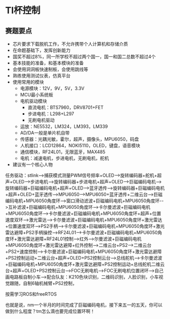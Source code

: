 # TI杯控制
## 赛题要点
- 芯片要求下载脱机工作，不允许携带个人计算机和存储介质
- 在命题基础下，发挥创新能力
- 国奖不超过8%，同一所学校不超过两个国一，国一和国二总数不超过4个
- 基本技能的准备，和基本模块的准备
- 会使用洞洞板快速制板，会使用跳线等
- 熟练使用测试仪表，仿真平台
- 使用常用的模块
  - 电源模块：12V，9V，5V，3.3V
  - MCU最小系统板
  - 电机驱动模块
    - 直流电机：BTS7960，DRV8701+FET
    - 步进电机：L298+L297
    - 无刷电机驱动
  - 运放：NE5532，LM324，LM393，LM339
  - AD/DA一般是单片机自带
  - 传感器：光耦光敏，霍尔，超声，摄像头，MPU6050，码盘
  - 人机接口：LCD12864，NOKI5110，OLED，键盘，语音模块
  - 通信模块，RF24L01，无限蓝牙，MAX485
  - 电机：减速电机，步进电机，无刷电机，舵机
- 建议有一个核心人物


任务驱动：stlink-->捕获模式测量PWM信号频率+OLED-->旋转编码器+舵机+超声+OLED-->步进电机-->旋转编码器+步进电机+超声+OLED-->巨磁编码电机-->旋转编码器+巨磁编码电机+超声+OLED-->蓝牙透传-->旋转编码器+巨磁编码电机+超声+OLED+蓝牙透传-->MPU6050-->MPU6050+蓝牙透传+二维云台-->巨磁编码电机+MPU6050角度环-->窗口滑动滤波+巨磁编码电机+MPU6050角度环-->互补滤波+巨磁编码电机+MPU6050角度环-->卡尔曼滤波+巨磁编码电机+MPU6050角度环-->卡尔曼滤波+巨磁编码电机+MPU6050角度环+超声+位置速度双环-->激光雷达-->卡尔曼滤波+巨磁编码电机+MPU6050角度环+激光雷达+位置速度双环-->PS2手柄-->卡尔曼滤波+巨磁编码电机+MPU6050角度环+激光雷达避障+PS2手柄操控-->RF24L01-->卡尔曼滤波+巨磁编码电机+MPU6050角度环+激光雷达避障+RF24L01控制-->红外-->尔曼滤波+巨磁编码电机+MPU6050角度环+激光雷达避障+红外控制-->二维云台+PS2-->二维云台+PS2+速度控制-->卡尔曼滤波+巨磁编码电机+MPU6050角度环+激光雷达避障+PS2控制运动+二维云台+超声+OLED+PS2控制云台-->总线舵机-->卡尔曼滤波+巨磁编码电机+MPU6050角度环+激光雷达避障+PS2控制运动+总线舵机二维云台+超声+OLED+PS2控制云台-->FOC无刷电机-->FOC无刷电机位置闭环-->自己画电路板自制小车-->配合队友：K210色块识别，二维码识别，人脸识别，小车视觉跟随，自制6轴机械臂+PS2控制，


按需学习ROS和freeRTOS


也就是说，nm一个半月的时间完成了巨磁编码电机，接下来五一的五天，你可以做到什么程度？tm怎么滴也要完成位置环啊！